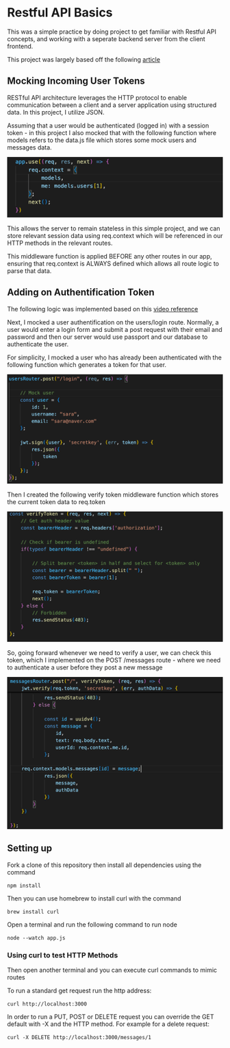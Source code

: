 # Restful API Basics

This was a simple practice by doing project to get familiar with Restful API concepts, and working with a seperate backend server from the client frontend.

This project was largely based off the following [article](https://www.robinwieruch.de/node-express-server-rest-api/)

## Mocking Incoming User Tokens

RESTful API architecture leverages the HTTP protocol to enable communication between a client and a server application using structured data. In this project, I utilize JSON. 

Assuming that a user would be authenticated (logged in) with a session token - in this project I also mocked that with the following function where models refers to the data.js file which stores some mock users and messages data. 

![alt text](./imgs/mockToken.png)

This allows the server to remain stateless in this simple project, and we can store relevant session data using req.context which will be referenced in our HTTP methods in the relevant routes.

This middleware function is applied BEFORE any other routes in our app, ensuring that req.context is ALWAYS defined which allows all route logic to parse that data. 

## Adding on Authentification Token

The following logic was implemented based on this [video reference](https://www.youtube.com/watch?v=7nafaH9SddU)

Next, I mocked a user authentification on the users/login route. Normally, a user would enter a login form and submit a post request with their email and password and then our server would use passport and our database to authenticate the user. 

For simplicity, I mocked a user who has already been authenticated with the following function which generates a token for that user.

![alt text](./imgs/mockAuth.png)

Then I created the following verify token middleware function which stores the current token data to req.token

![alt text](./imgs/verifyToken.png)

So, going forward whenever we need to verify a user, we can check this token, which I implemented on the POST /messages route - where we need to authenticate a user before they post a new message

![alt text](./imgs/authPost.png)

## Setting up

Fork a clone of this repository then install all dependencies using the command
```
npm install
```

Then you can use homebrew to install curl with the command
```
brew install curl
```

Open a terminal and run the following command to run node
```
node --watch app.js
```

### Using curl to test HTTP Methods

Then open another terminal and you can execute curl commands to mimic routes

To run a standard get request run the http address:
```
curl http://localhost:3000
```

In order to run a PUT, POST or DELETE request you can override the GET default with -X and the HTTP method. For example for a delete request:

```
curl -X DELETE http://localhost:3000/messages/1
```

